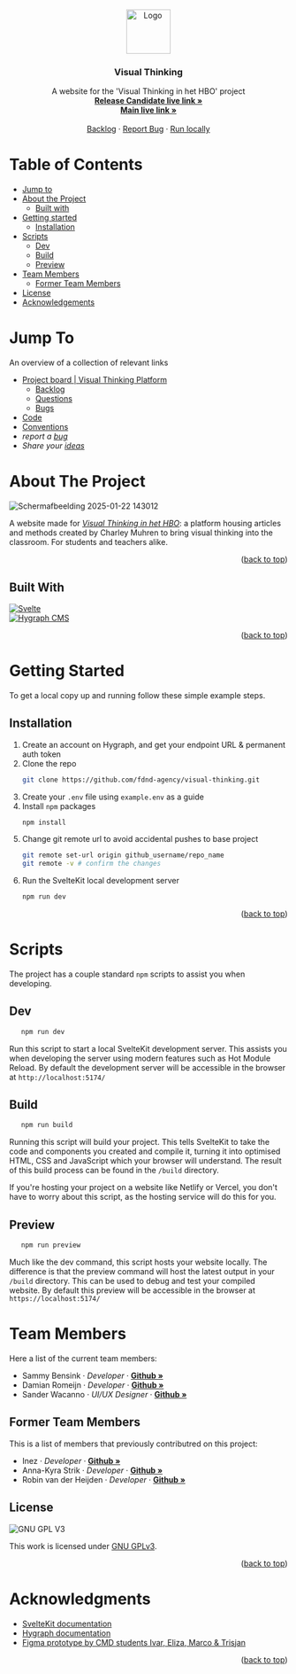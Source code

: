 <heta id="readme-top"></a>

<!-- PROJECT LOGO -->

<br />
<div align="center">
  <a href="https://github.com/fdnd-agency/visual-thinking">
    <img src="https://visualthinking.school/images/visual-thinking-hbo-logo.svg" alt="Logo" width="80" height="80">
  </a>

<h3 align="center">Visual Thinking</h3>

  <p align="center">
    A website for the 'Visual Thinking in het HBO' project
    <br />
    <a href="https://visualthinking.agency.fdnd.nl"><strong>Release Candidate live link »</strong></a>
    <br />
    <a href="https://visualthinking.school/"><strong>Main live link »</strong></a>
    <br />
    <br />
    <a href="https://github.com/orgs/fdnd-agency/projects/7/views/3">Backlog</a>
    ·
    <a href="https://github.com/fdnd-agency/visual-thinking/issues/new">Report Bug</a>
    ·
    <a href="https://github.com/fdnd-agency/visual-thinking?tab=readme-ov-file#getting-started">Run locally</a>
  </p>
</div>

# Table of Contents
- [Jump to](#jump-to)
- [About the Project](#about-the-project)
	- [Built with](#built-with)
- [Getting started](#getting-started)
	- [Installation](#installation)
- [Scripts](#scripts)
	- [Dev](#dev)
	- [Build](#build)
	- [Preview](#preview) 
- [Team Members](#team-members)
	- [Former Team Members](#former-team-members)
- [License](#license)
- [Acknowledgements](#Acknowledgments)


<!-- JUMP TO -->
# Jump To 
An overview of a collection of relevant links
- [Project board | Visual Thinking Platform](https://github.com/orgs/fdnd-agency/projects/7/views/13)
	- [Backlog](https://github.com/orgs/fdnd-agency/projects/7/views/3)
	- [Questions](https://github.com/orgs/fdnd-agency/projects/7/views/16)
	- [Bugs](https://github.com/orgs/fdnd-agency/projects/7/views/22)
- [Code](https://github.com/fdnd-agency/visual-thinking)
- [Conventions](https://github.com/fdnd-agency/visual-thinking/wiki/Conventions)
- *report a [bug](https://github.com/fdnd-agency/visual-thinking/issues/new/choose)*
- *Share your [ideas](https://github.com/fdnd-agency/visual-thinking/issues/new/choose)*

<!-- ABOUT THE PROJECT -->
# About The Project
![Schermafbeelding 2025-01-22 143012](https://github.com/user-attachments/assets/8d685648-7539-4955-858c-a23bd77eccdc)

A website made for [*Visual Thinking in het HBO*](https://visualthinking.school): a platform housing articles and methods created by Charley Muhren to bring visual thinking into the classroom. For students and teachers alike.

<p align="right">(<a href="#readme-top">back to top</a>)</p>

## Built With

[![Svelte](https://img.shields.io/badge/Svelte-4A4A55?style=for-the-badge&logo=svelte&logoColor=FF3E00)](https://svelte.dev/) <br>
[![Hygraph CMS](https://img.shields.io/badge/Hygraph_CMS-101B42?style=for-the-badge&logo=graphql&logoColor=ffffff)](https://hygraph.com/)

<p align="right">(<a href="#readme-top">back to top</a>)</p>

# Getting Started

To get a local copy up and running follow these simple example steps.

## Installation

1. Create an account on Hygraph, and get your endpoint URL & permanent auth token
2. Clone the repo
   ```sh
   git clone https://github.com/fdnd-agency/visual-thinking.git
   ```
3. Create your `.env` file using `example.env` as a guide
4. Install `npm` packages
   ```sh
   npm install
   ```
5. Change git remote url to avoid accidental pushes to base project
   ```sh
   git remote set-url origin github_username/repo_name
   git remote -v # confirm the changes
   ```
6. Run the SvelteKit local development server
   ```sh
   npm run dev
   ```

<p align="right">(<a href="#readme-top">back to top</a>)</p>

<!-- IMPORTANT SCRIPTS -->
# Scripts
The project has a couple standard `npm` scripts to assist you when developing.

## Dev
```sh
   npm run dev
```

Run this script to start a local SvelteKit development server. This assists you when developing the server using modern features such as Hot Module Reload. By default the development server will be accessible in the browser at `http://localhost:5174/`

## Build
```sh
   npm run build
```

Running this script will build your project. This tells SvelteKit to take the code and components you created and compile it, turning it into optimised HTML, CSS and JavaScript which your browser will understand. The result of this build process can be found in the `/build` directory. 

If you're hosting your project on a website like Netlify or Vercel, you don't have to worry about this script, as the hosting service will do this for you.

## Preview
```sh
   npm run preview
```

Much like the dev command, this script hosts your website locally. The difference is that the preview command will host the latest output in your `/build` directory. This can be used to debug and test your compiled website. By default this preview will be accessible in the browser at `https://localhost:5174/`

<!-- TEAM MEMBERS -->
# Team Members
Here a list of the current team members:
- Sammy Bensink · <i>Developer</i> · <a href="https://github.com/SamaraFellaDina"><strong>Github »</strong></a>
- Damian Romeijn · <i>Developer</i> · <a href="https://github.com/DamianR2004"><strong>Github »</strong></a>
- Sander Wacanno · <i>UI/UX Designer</i> · <a href="https://github.com/sanderwacanno"><strong>Github »</strong></a>

## Former Team Members
This is a list of members that previously contributred on this project:
- Inez · <i>Developer</i> · <a href="https://github.com/Einanas"><strong>Github »</strong></a>
- Anna-Kyra Strik · <i>Developer</i> · <a href="https://github.com/Anna-Kyra"><strong>Github »</strong></a>
- Robin van der Heijden · <i>Developer</i> · <a href="https://github.com/Robin1224"><strong>Github »</strong></a>


<!-- LICENSE -->
## License

![GNU GPL V3](https://www.gnu.org/graphics/gplv3-127x51.png)

This work is licensed under [GNU GPLv3](./LICENSE).

<p align="right">(<a href="#readme-top">back to top</a>)</p>

<!-- ACKNOWLEDGMENTS -->
# Acknowledgments

* [SvelteKit documentation](https://svelte.dev/docs/kit/introduction)
* [Hygraph documentation](https://hygraph.com/docs)
* [Figma prototype by CMD students Ivar, Eliza, Marco & Trisjan](https://www.figma.com/proto/BcmZb4clafkTX1UM1GN3F2/Prototype-v3-Visual-Thinking-in-het-HBO?node-id=21%3A995&starting-point-node-id=21%3A995&scaling=scale-down)

<p align="right">(<a href="#readme-top">back to top</a>)</p>
